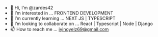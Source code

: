 - 👋 Hi, I’m @zardes42
- 👀 I’m interested in ...  FRONTEND DEVELOPMENT
- 🌱 I’m currently learning ... NEXT JS | TYPESCRIPT
- 💞️ I’m looking to collaborate on ... React | Typescript | Node | Django
- 📫 How to reach me ... iyinoyelz69@gmail.com 

<!---
zardes42/zardes42 is a ✨ special ✨ repository because its `README.md` (this file) appears on your GitHub profile.
You can click the Preview link to take a look at your changes.
--->
